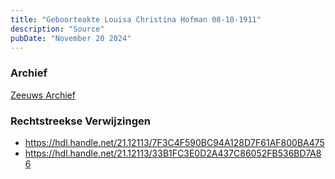 ```yaml
---
title: "Geboorteakte Louisa Christina Hofman 08-10-1911"
description: "Source"
pubDate: "November 20 2024"
---
```


### Archief
[Zeeuws Archief](https://www.zeeuwsarchief.nl/)

### Rechtstreekse Verwijzingen
- https://hdl.handle.net/21.12113/7F3C4F590BC94A128D7F61AF800BA475
- https://hdl.handle.net/21.12113/33B1FC3E0D2A437C86052FB536BD7A86
